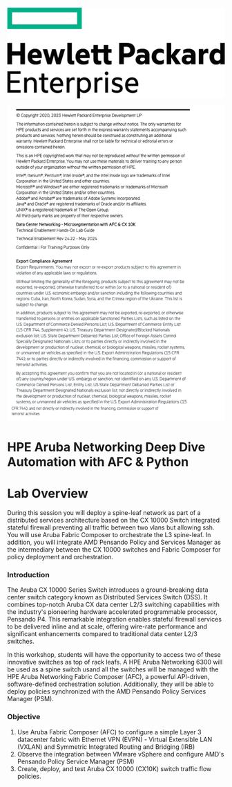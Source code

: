 ![Lab Overview](images/hpe-logo2.svg)

![Disclosure](images/disclose.png)


<h1>HPE Aruba Networking Deep Dive Automation with AFC & Python</h1>

# Lab Overview
During this session you will deploy a spine-leaf network as part of a distributed services architecture based on the CX 10000 Switch integrated stateful firewall preventing all traffic between two vlans but allowing ssh. You will use Aruba Fabric Composer to orchestrate the L3 spine-leaf. In addition, you will integrate AMD Pensando Policy and Services Manager as the intermediary between the CX 10000 switches and Fabric Composer for policy deployment and orchestration.

### Introduction  
The Aruba CX 10000 Series Switch introduces a ground-breaking data center switch category known as Distributed Services Switch (DSS). It combines top-notch Aruba CX data center L2/3 switching capabilities with the industry's pioneering hardware accelerated programmable processor, Pensando P4. This remarkable integration enables stateful firewall services to be delivered inline and at scale, offering wire-rate performance and significant enhancements compared to traditional data center L2/3 switches.  

In this workshop, students will have the opportunity to access two of these innovative switches as top of rack leafs. A HPE Aruba Networking 6300 will be used as a spine switch usand all the switches will be managed with the HPE Aruba Networking Fabric Composer (AFC), a powerful API-driven, software-defined orchestration solution. Additionally, they will be able to deploy policies synchronized with the AMD Pensando Policy Services Manager (PSM).  

### Objective
1. Use Aruba Fabric Composer (AFC) to configure a simple Layer 3 datacenter fabric with Ethernet VPN (EVPN) - Virtual Extensible LAN (VXLAN) and Symmetric Integrated Routing and Bridging (IRB) 
2. Observe the integration between VMware vSphere and configure AMD's Pensando Policy Service Manager (PSM) 
3. Create, deploy, and test Aruba CX 10000 (CX10K) switch traffic flow policies. 

